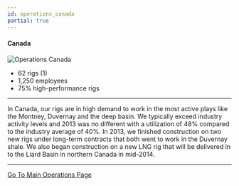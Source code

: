 ```yaml
---
id: operations_canada
partial: true
---
```


#### Canada

![Operations Canada]({{{staticpath}}}images/operations-canada.jpg)

- 62 rigs (1) 
- 1,250 employees 
- 75% high-performance rigs

---

In Canada, our rigs are in high demand to work in the most active plays like the Montney, Duvernay and the deep basin. We typically exceed industry activity levels and 2013 was no different with a utilization of 48% compared to the industry average of 40%. In 2013, we finished construction on two new rigs under long-term contracts that both went to work in the Duvernay shale. We also began construction on a new LNG rig that will be delivered in to the Liard Basin in northern Canada in mid-2014.

---

[Go To Main Operations Page](http://www.trinidaddrilling.com/Services.aspx)

